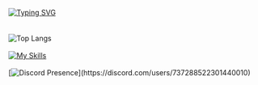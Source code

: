 [![Typing SVG](https://readme-typing-svg.demolab.com?font=Fira+Code&weight=900&size=22&pause=1000&color=8F04F7&center=false&vCenter=false&random=false&width=435&lines=Welcome+to+my+profile)](https://git.io/typing-svg)
<br>
<br><br>
![Top Langs](https://github-readme-stats.vercel.app/api/top-langs/?username=berke-aras&layout=compact)
<br><br>
[![My Skills](https://skillicons.dev/icons?i=python,html,css,bootstrap,flask,godot,linux)](https://skillicons.dev)
<br><br>
[![Discord Presence](https://lanyard.kyrie25.me/api/737288522301440010?showBanner=animated&waveColor=transparent&bannerFilter=brightness(0.8)%20blur(2px))](https://discord.com/users/737288522301440010)

